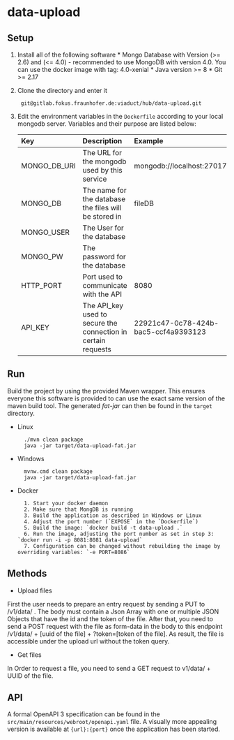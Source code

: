 # data-upload

## Setup

1. Install all of the following software
        * Mongo Database with Version (>= 2.6) and (<= 4.0) - recommended to use MongoDB with version 4.0. You can use the docker image with tag: 4.0-xenial 
        * Java version >= 8
        * Git >= 2.17
  
2. Clone the directory and enter it
    
        git@gitlab.fokus.fraunhofer.de:viaduct/hub/data-upload.git
        
3. Edit the environment variables in the `Dockerfile` according to your local mongodb server. Variables and their purpose are listed below:
   
    |Key|Description|Example|
    |:--- |:---|:---|
    |MONGO_DB_URI| The URL for the mongodb used by this service| mongodb://localhost:27017 |
    |MONGO_DB| The name for the database the files will be stored in  | fileDB |
    |MONGO_USER| The User for the database |  |
    |MONGO_PW | The password for the database |  |
    |HTTP_PORT| Port used to communicate with the API | 8080 | 
    |API_KEY| The API_key used to secure the connection in certain requests | 22921c47-0c78-424b-bac5-ccf4a9393123 |
    
## Run

Build the project by using the provided Maven wrapper. This ensures everyone this software is provided to can use the exact same version of the maven build tool.
The generated _fat-jar_ can then be found in the `target` directory.

* Linux
    
        ./mvn clean package
        java -jar target/data-upload-fat.jar

* Windows

        mvnw.cmd clean package
        java -jar target/data-upload-fat.jar
      
* Docker
    
        1. Start your docker daemon 
        2. Make sure that MongDB is running
        3. Build the application as described in Windows or Linux
        4. Adjust the port number (`EXPOSE` in the `Dockerfile`)
        5. Build the image: `docker build -t data-upload .`
        6. Run the image, adjusting the port number as set in step 3: `docker run -i -p 8081:8081 data-upload`
        7. Configuration can be changed without rebuilding the image by overriding variables: `-e PORT=8086`


## Methods

* Upload files

First the user needs to prepare an entry request by sending a PUT to /v1/data/ . The body must contain a Json Array with one or multiple JSON Objects that have the id and the token of the file.
After that, you need to send a POST request with the file as form-data in the body to this endpoint /v1/data/ + [uuid of the file] +  ?token=[token of the file]. As result, the file is accessible under the upload url without the token query.

* Get files

In Order to request a file, you need to send a GET request to  v1/data/ + UUID of the file.

## API

A formal OpenAPI 3 specification can be found in the `src/main/resources/webroot/openapi.yaml` file.
A visually more appealing version is available at `{url}:{port}` once the application has been started.